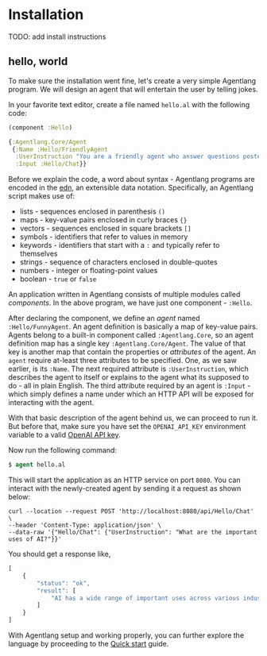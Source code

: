# Installation

TODO: add install instructions

## hello, world

To make sure the installation went fine, let's create a very simple Agentlang program. We will design an agent that will entertain the user by telling jokes.

In your favorite text editor, create a file named `hello.al` with the following code:

```clojure
(component :Hello)

{:Agentlang.Core/Agent
 {:Name :Hello/FriendlyAgent
  :UserInstruction "You are a friendly agent who answer questions posted by a human."
  :Input :Hello/Chat}}
```

Before we explain the code, a word about syntax - Agentlang programs are encoded in the [edn](https://github.com/edn-format/edn), an extensible data notation. Specifically, an Agentlang script makes use of:

- lists  - sequences enclosed in parenthesis `()`
- maps - key-value pairs enclosed in curly braces `{}`
- vectors - sequences enclosed in square brackets `[]`
- symbols - identifiers that refer to values in memory
- keywords - identifiers that start with a `:` and typically refer to themselves
- strings - sequence of characters enclosed in double-quotes
- numbers - integer or floating-point values
- boolean - `true` or `false`

An application written in Agentlang consists of multiple modules called *components*. In the above program, we have just one component - `:Hello`.

After declaring the component, we define an *agent* named `:Hello/FunnyAgent`. An agent definition is basically a map of key-value pairs. Agents belong to a built-in component called `:Agentlang.Core`, so an agent definition map has a single key `:Agentlang.Core/Agent`. The value of that key is another map that contain the properties or *attributes* of the agent. An `agent` require at-least three attributes to be specified. One, as we saw earlier, is its `:Name`. The next required attribute is `:UserInstruction`, which describes the agent to itself or explains to the agent what its supposed to do - all in plain English. The third attribute required by an agent is `:Input` - which simply defines a name under which an HTTP API will be exposed for interacting with the agent.

With that basic description of the agent behind us, we can proceed to run it. But before that, make sure you have set the `OPENAI_API_KEY` environment variable to a valid [OpenAI API key](https://help.openai.com/en/articles/4936850-where-do-i-find-my-openai-api-key).

Now run the following command:

```clojure
$ agent hello.al
```

This will start the application as an HTTP service on port `8080`. You can interact with the newly-created agent by sending it a request as shown below:

```shell
curl --location --request POST 'http://localhost:8080/api/Hello/Chat' \
--header 'Content-Type: application/json' \
--data-raw '{"Hello/Chat": {"UserInstruction": "What are the important uses of AI?"}}'
```

You should get a response like,

```javascript
[
    {
        "status": "ok",
        "result": [
            "AI has a wide range of important uses across various industries and sectors ...."
        ]
    }
]
```

With Agentlang setup and working properly, you can further explore the language by proceeding to the [Quick start](quick-start.md) guide.